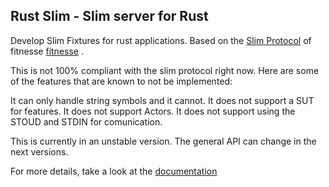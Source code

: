 ## Rust Slim - Slim server for Rust

Develop Slim Fixtures for rust applications. Based on the [Slim Protocol](https://fitnesse.org/FitNesse/UserGuide/WritingAcceptanceTests/SliM/SlimProtocol.html) of fitnesse [fitnesse](https://fitnesse.org) .

This is not 100% compliant with the slim protocol right now. Here are some of the features that are known to not be implemented:

It can only handle string symbols and it cannot.
It does not support a SUT for features.
It does not support Actors.
It does not support using the STOUD and STDIN for comunication.

This is currently in an unstable version. The general API can change in the next versions.

For more details, take a look at the [documentation](https://docs.rs/rust_slim/0.1.0/rust_slim/)